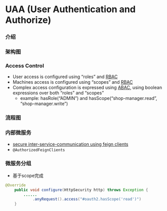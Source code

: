 # UAA (User  Authentication  and Authorize)



### 介绍

### 架构图

### Access Control

* User access is configured using “roles” and [RBAC](https://de.wikipedia.org/wiki/Role_Based_Access_Control)
* Machines access is configured using “scopes” and [RBAC](https://de.wikipedia.org/wiki/Role_Based_Access_Control)
* Complex access configuration is expressed using [ABAC](https://en.wikipedia.org/wiki/Attribute-Based_Access_Control), using boolean expressions over both “roles” and “scopes”
  * example: hasRole(“ADMIN”) and hasScope(“shop-manager.read”, “shop-manager.write”)



### 流程图

### 内部微服务

* [secure inter-service-communication using feign clients](https://www.jhipster.tech/using-uaa/#inter-service-communication)
* `@AuthorizedFeignClients` 

### 微服务分组

* 基于scope完成

```java
@Override
    public void configure(HttpSecurity http) throws Exception {
        ......
            .anyRequest().access("#oauth2.hasScope('read')")
    }
```



### 

